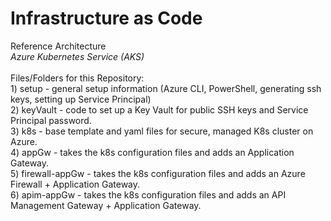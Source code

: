 # Infrastructure as Code
Reference Architecture
<br><i>Azure Kubernetes Service (AKS)</i>
<br><br>Files/Folders for this Repository:
<br>   1) setup - general setup information (Azure CLI, PowerShell, generating ssh keys, setting up Service Principal)
<br>   2) keyVault - code to set up a Key Vault for public SSH keys and Service Principal password.
<br>   3) k8s - base template and yaml files for secure, managed K8s cluster on Azure. 
<br>   4) appGw - takes the k8s configuration files and adds an Application Gateway.
<br>   5) firewall-appGw - takes the k8s configuration files and adds an Azure Firewall + Application Gateway.
<br>   6) apim-appGw - takes the k8s configuration files and adds an API Management Gateway + Application Gateway.
